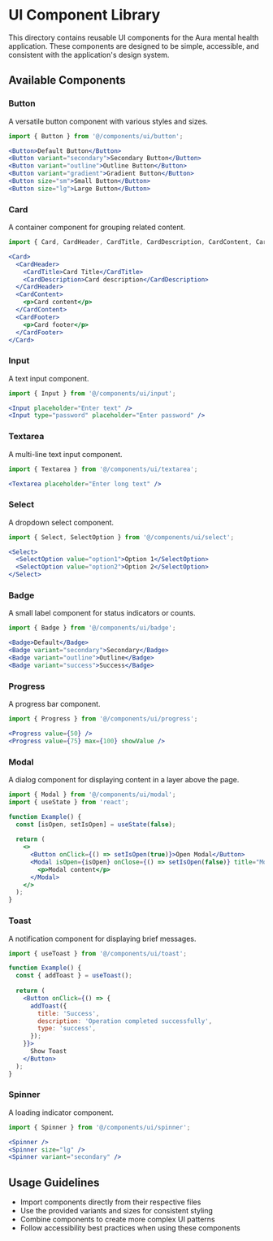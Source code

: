 # UI Component Library

This directory contains reusable UI components for the Aura mental health application. These components are designed to be simple, accessible, and consistent with the application's design system.

## Available Components

### Button

A versatile button component with various styles and sizes.

```jsx
import { Button } from '@/components/ui/button';

<Button>Default Button</Button>
<Button variant="secondary">Secondary Button</Button>
<Button variant="outline">Outline Button</Button>
<Button variant="gradient">Gradient Button</Button>
<Button size="sm">Small Button</Button>
<Button size="lg">Large Button</Button>
```

### Card

A container component for grouping related content.

```jsx
import { Card, CardHeader, CardTitle, CardDescription, CardContent, CardFooter } from '@/components/ui/card';

<Card>
  <CardHeader>
    <CardTitle>Card Title</CardTitle>
    <CardDescription>Card description</CardDescription>
  </CardHeader>
  <CardContent>
    <p>Card content</p>
  </CardContent>
  <CardFooter>
    <p>Card footer</p>
  </CardFooter>
</Card>
```

### Input

A text input component.

```jsx
import { Input } from '@/components/ui/input';

<Input placeholder="Enter text" />
<Input type="password" placeholder="Enter password" />
```

### Textarea

A multi-line text input component.

```jsx
import { Textarea } from '@/components/ui/textarea';

<Textarea placeholder="Enter long text" />
```

### Select

A dropdown select component.

```jsx
import { Select, SelectOption } from '@/components/ui/select';

<Select>
  <SelectOption value="option1">Option 1</SelectOption>
  <SelectOption value="option2">Option 2</SelectOption>
</Select>
```

### Badge

A small label component for status indicators or counts.

```jsx
import { Badge } from '@/components/ui/badge';

<Badge>Default</Badge>
<Badge variant="secondary">Secondary</Badge>
<Badge variant="outline">Outline</Badge>
<Badge variant="success">Success</Badge>
```

### Progress

A progress bar component.

```jsx
import { Progress } from '@/components/ui/progress';

<Progress value={50} />
<Progress value={75} max={100} showValue />
```

### Modal

A dialog component for displaying content in a layer above the page.

```jsx
import { Modal } from '@/components/ui/modal';
import { useState } from 'react';

function Example() {
  const [isOpen, setIsOpen] = useState(false);
  
  return (
    <>
      <Button onClick={() => setIsOpen(true)}>Open Modal</Button>
      <Modal isOpen={isOpen} onClose={() => setIsOpen(false)} title="Modal Title">
        <p>Modal content</p>
      </Modal>
    </>
  );
}
```

### Toast

A notification component for displaying brief messages.

```jsx
import { useToast } from '@/components/ui/toast';

function Example() {
  const { addToast } = useToast();
  
  return (
    <Button onClick={() => {
      addToast({
        title: 'Success',
        description: 'Operation completed successfully',
        type: 'success',
      });
    }}>
      Show Toast
    </Button>
  );
}
```

### Spinner

A loading indicator component.

```jsx
import { Spinner } from '@/components/ui/spinner';

<Spinner />
<Spinner size="lg" />
<Spinner variant="secondary" />
```

## Usage Guidelines

- Import components directly from their respective files
- Use the provided variants and sizes for consistent styling
- Combine components to create more complex UI patterns
- Follow accessibility best practices when using these components